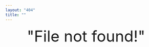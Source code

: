 ```yaml
---
layout: "404"
title: ""
---  
```

<center>
<font size='45'><span class = "initial">"F</span>ile not found!"</font>
</center>